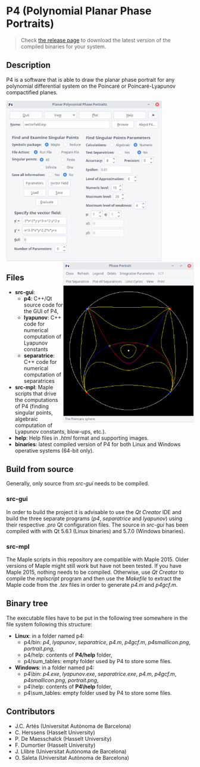 # P4 (Polynomial Planar Phase Portraits)

> Check <a href="https://github.com/oscarsaleta/P4/releases">the release page</a> to download the latest version of the compiled binaries for your system.

## Description

P4 is a software that is able to draw the planar phase portrait for any polynomial differential system on the Poincaré or Poincaré-Lyapunov compactified planes.

<img src="help/screenshots/p4_main_window.png" alt="file not found" height="430px"/>
<img src="help/screenshots/p4_plot_poincare.png" alt="file not found" height="430px" align="right" />


## Files

* **src-gui**:
    * **p4**: C++/Qt source code for the GUI of P4,
    * **lyapunov**: C++ code for numerical computation of Lyapunov constants
    * **separatrice**: C++ code for numerical computation of separatrices
* **src-mpl**: Maple scripts that drive the computations of P4 (finding singular points, algebraic computation of Lyapunov constants, blow-ups, etc.).
* **help**: Help files in *.html* format and supporting images.
* **binaries**: latest compiled version of P4 for both Linux and Windows operative systems (64-bit only).

## Build from source

Generally, only source from *src-gui* needs to be compiled.

### src-gui

In order to build the project it is advisable to use the *Qt Creator* IDE and build the three separate programs (*p4*, *separatrice* and *lyapunov*) using their respective *.pro* Qt configuration files. The source in *src-gui* has been compiled with with Qt 5.6.1 (Linux binaries) and 5.7.0 (Windows binaries).

### src-mpl

The Maple scripts in this repository are compatible with Maple 2015. Older versions of Maple might still work but have not been tested. If you have Maple 2015, nothing needs to be compiled. Otherwise, use *Qt Creator* to compile the *mplscript* program and then use the *Makefile* to extract the Maple code from the *.tex* files in order to generate *p4.m* and *p4gcf.m*.

## Binary tree

The executable files have to be put in the following tree somewhere in the file system following this structure:

* **Linux**: in a folder named p4:
    * p4/bin: *p4*, *lyapunov*, *separatrice*, *p4.m*, *p4gcf.m*, *p4smallicon.png*, *portrait.png*,
    * p4/help: contents of **P4/help** folder,
    * p4/sum_tables: empty folder used by P4 to store some files.
* **Windows**: in a folder named p4:
    * p4\bin: *p4.exe*, *lyapunov.exe*, *separatrice.exe*, *p4.m*, *p4gcf.m*, *p4smallicon.png*, *portrait.png*,
    * p4\help: contents of **P4\help** folder,
    * p4\sum_tables: empty folder used by P4 to store some files.

## Contributors

- J.C. Artés (Universitat Autònoma de Barcelona)
- C. Herssens (Hasselt University)
- P. De Maesschalck (Hasselt University)
- F. Dumortier (Hasselt University)
- J. Llibre (Universitat Autònoma de Barcelona)
- O. Saleta (Universitat Autònoma de Barcelona)